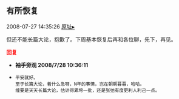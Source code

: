 ## 有所恢复
2008-07-27 14:35:26
[原址▸](http://www.fxgan.com/chan_time/2008_07_12/1056.htm)


但还不能长篇大论，抱歉了。下周基本恢复后再和各位聊，先下，再见。




<font color='red'>**回复**</font>


- **袖手旁观 2008/7/28 10:36:11**
- ```
  平安就好。
  至于长篇大论，着什么急呀，N年的事情，岂在朝朝暮暮，哈哈。
  缠要是天天长篇大论，估计得累垮一批，还是张弛有度更利人利己一点。
  ```
